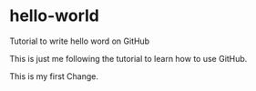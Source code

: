 # hello-world
Tutorial to write hello word on GitHub

This is just me following the tutorial to learn how to use GitHub.

This is my first Change.
